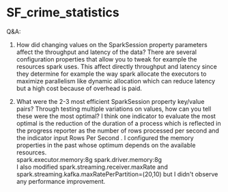 # SF_crime_statistics

Q&A:

1. How did changing values on the SparkSession property parameters affect the throughput and latency of the data?
There are several configuration properties that allow you to tweak for example the resources spark uses. This affect directly throughput and latency since they determine for example the way spark allocate the executors to maximize parallelism like dynamic allocation which can reduce latency but a high cost because of overhead is paid.

2. What were the 2-3 most efficient SparkSession property key/value pairs? Through testing multiple variations on values, how can you tell these were the most optimal?
I think one indicator to evaluate the most optimal is the reduction of the duration of a process which is reflected in the progress reporter as the number of rows processed per second and the indicator input Rows Per Second .
I configured the memory properties in the past whose optimum depends on the available resources.  
spark.executor.memory:8g
spark.driver.memory:8g	 
I also modified spark.streaming.receiver.maxRate and spark.streaming.kafka.maxRatePerPartition=(20,10) but I didn't observe any performance improvement.
